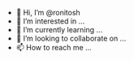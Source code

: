 - 👋 Hi, I’m @ronitosh
- 👀 I’m interested in ...
- 🌱 I’m currently learning ...
- 💞️ I’m looking to collaborate on ...
- 📫 How to reach me ...

<!---
ronitosh/ronitosh is a ✨ special ✨ repository because its `README.md` (this file) appears on your GitHub profile.
You can click the Preview link to take a look at your changes.
--->
